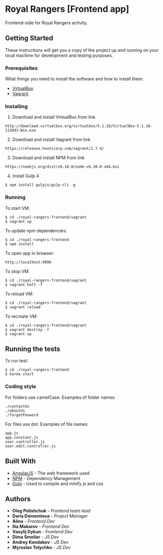 # Royal Rangers [Frontend app]

Frontend-side for Royal Rangers activity.

## Getting Started

These instructions will get you a copy of the project up and running on your local machine for development and testing purposes.

### Prerequisites

What things you need to install the software and how to install them:

- [VirtualBox](https://www.virtualbox.org/wiki/Downloads)
- [Vagrant](https://www.vagrantup.com/)

### Installing

1. Download and install VirtualBox from link

```
http://download.virtualbox.org/virtualbox/5.1.16/VirtualBox-5.1.16-113841-Win.exe
```

2. Download and install Vagrant from link

```
https://releases.hashicorp.com/vagrant/1.7.4/
```

3. Download and install NPM from link

```
https://nodejs.org/dist/v6.10.0/node-v6.10.0-x64.msi
```

4. Install Gulp 4

```
$ npm install gulpjs/gulp-cli -g
```

### Running

To start VM:

    $ cd ./royal-rangers-frontend/vagrant
    $ vagrant up

To update npm dependencies:

    $ cd ./royal-rangers-frontend
    $ npm install

To open app in browser:

    http://localhost:9990

To stop VM:

    $ cd ./royal-rangers-frontend/vagrant
    $ vagrant halt -f

To reload VM:

    $ cd ./royal-rangers-frontend/vagrant
    $ vagrant reload

To recreate VM:

    $ cd ./royal-rangers-frontend/vagrant
    $ vagrant destroy -f
    $ vagrant up


## Running the tests

To run test:

    $ cd ./royal-rangers-frontend
    $ karma start


### Coding style

For folders use camelCase. Examples of folder names:

    ./contactUs
    ./aboutUs
    ./forgotPasword

For files use dot. Examples of file names:

    app.js
    app.constant.js
    user.controller.js
    user.edit.controller.js


## Built With

* [AngularJS](https://angularjs.org/) - The web framework used
* [NPM](https://nodejs.org/dist/v6.10.0/node-v6.10.0-x64.msi) - Dependency Management
* [Gulp](https://gulp.readme.io/docs/getting-started) - Used to compile and minify js and css

## Authors

* **Oleg Polishchuk** - *Frontend team lead*
* **Daria Dementieva** - *Project Manager*
* **Alina** - *Frontend Dev*
* **Ilia Makarov** - *Frontend Dev*
* **Vasylij Dykun** - *Frontend Dev*
* **Dima Smoliar** - *JS Dev*
* **Andrey Kondakov** - *JS Dev*
* **Myroslav Telychko** - *JS Dev*

